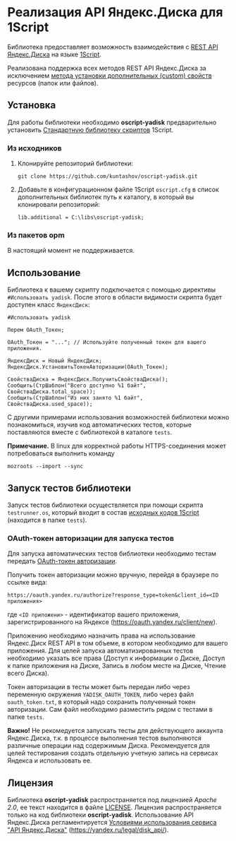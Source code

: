 # Реализация API Яндекс.Диска для 1Script

Библиотека предоставляет возможность взаимодействия с [REST API Яндекс.Диска](https://tech.yandex.ru/disk/rest/) на языке [1Script](http://oscript.io).

Реализована поддержка всех методов REST API Яндекс.Диска за исключением [метода установки дополнительных (custom) свойств](https://tech.yandex.ru/disk/api/reference/meta-add-docpage/) ресурсов (папок или файлов).

## Установка

Для работы библиотеки необходимо **oscript-yadisk** предварительно установить [Стандартную библиотеку скриптов](http://oscript.io/library) 1Script.

### Из исходников

1. Клонируйте репозиторий библиотеки:

    ```
    git clone https://github.com/kuntashov/oscript-yadisk.git
    ```

2. Добавьте в конфигурационном файле 1Script `oscript.cfg` в список дополнительных библиотек путь к каталогу, в который вы клонировали репозиторий:

    ```
    lib.additional = C:\libs\oscript-yadisk;
    ```

### Из пакетов opm

В настоящий момент не поддерживается.

## Использование

Библиотека к вашему скрипту подключается с помощью директивы `#Использовать yadisk`. После этого в области видимости скрипта будет доступен класс `ЯндексДиск`:

    #Использовать yadisk

    Перем OAuth_Токен;

    OAuth_Токен = "..."; // Используйте полученный токен для вашего приложения.

    ЯндексДиск = Новый ЯндексДиск;
    ЯндексДиск.УстановитьТокенАвторизации(OAuth_Токен);

    СвойстваДиска = ЯндексДиск.ПолучитьСвойстваДиска();
    Сообщить(СтрШаблон("Всего доступно %1 байт", СвойстваДиска.total_space));
    Сообщить(СтрШаблон("Из них занято %1 байт", СвойстваДиска.used_space));

С другими примерами использования возможностей библиотеки можно познакомиться, изучив код автоматических тестов, которые поставляются вместе с библиотекой в каталоге `tests`.

**Примечание.** В linux для корректной работы HTTPS-соединения может потребоваться выполнить команду 

    mozroots --import --sync

## Запуск тестов библиотеки

Запуск тестов библиотеки осуществляется при помощи скрипта `testrunner.os`, который входит в состав [исходных кодов 1Script](https://bitbucket.org/EvilBeaver/1script/src/) (находится в папке `tests`).

### OAuth-токен авторизации для запуска тестов

Для запуска автоматических тестов библиотеки необходимо тестам передать [OAuth-токен авторизации](https://tech.yandex.ru/oauth/).

Получить токен авторизации можно вручную, перейдя в браузере по ссылке вида:

    https://oauth.yandex.ru/authorize?response_type=token&client_id=<ID приложения>

где `<ID приложени>` - идентификатор вашего приложения, зарегистрированного на Яндексе (https://oauth.yandex.ru/client/new).

Приложению необходимо назначить права на использование Яндекс.Диск REST API в том объеме, в котором необходимо для вашего приложения. Для целей запуска автоматизированных тестов необходимо указать все права (Доступ к информации о Диске, Доступ к папке приложения на Диске, Запись в любом месте на Диске, Чтение всего Диска).

Токен авторизации в тесты может быть передан либо через переменную окружения `YADISK_OAUTH_TOKEN`, либо через файл `oauth_token.txt`, в который надо сохранить полученный токен авторизации. Сам файл необходимо разместить рядом с тестами в папке `tests`.

**Важно!** Не рекомедуется запускать тесты для действующего аккаунта Яндекс.Диска, т.к. в процессе выполнения тестов выполняются различные операции над содержимым Диска. Рекомендуется для целей тестирования создать отдельную учетную запись на сервисах Яндекса и использовать ее.

## Лицензия

Библиотека **oscript-yadisk** распространяется под лицензией *Apache 2.0*, ее текст находится в файле [LICENSE](LICENSE). Лицензия распространяется только на код библиотеки **oscript-yadisk**. Использование API Яндекс.Диска регламентируется [Условиями использования сервиса "API Яндекс.Диска"](https://yandex.ru/legal/disk_api/) (https://yandex.ru/legal/disk_api/).